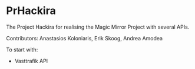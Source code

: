 # PrHackira

The Project Hackira for realising the Magic Mirror Project with several APIs.

Contributors: Anastasios Koloniaris, Erik Skoog, Andrea Amodea

To start with:
* Vasttrafik API
